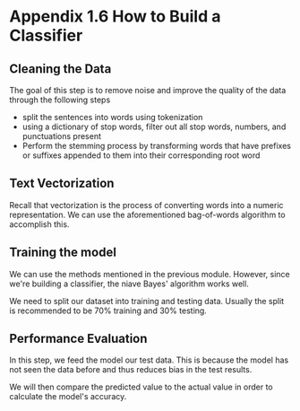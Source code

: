 # Appendix 1.6 How to Build a Classifier

## Cleaning the Data
The goal of this step is to remove noise and improve the quality of the data through the following steps

- split the sentences into words using tokenization
- using a dictionary of stop words, filter out all stop words, numbers, and punctuations present 
- Perform the stemming process by transforming words that have prefixes or suffixes appended to them into their corresponding root word

## Text Vectorization
Recall that vectorization is the process of converting words into a numeric representation. We can use the aforementioned bag-of-words algorithm to accomplish this.

## Training the model
We can use the methods mentioned in the previous module. However, since we're building a classifier, the niave Bayes' algorithm works well.

We need to split our dataset into training and testing data. Usually the split is recommended to be 70% training and 30% testing.

## Performance Evaluation


In this step, we feed the model our test data. This is because the model has not seen the data before and thus reduces bias in the test results.

We will then compare the predicted value to the actual value in order to calculate the model's accuracy.